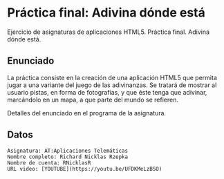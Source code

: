 # Práctica final: Adivina dónde está

Ejercicio de asignaturas de aplicaciones HTML5. Práctica final. Adivina dónde está.

## Enunciado

La práctica consiste en la creación de una aplicación HTML5 que permita jugar a una variante del juego de las adivinanzas. Se tratará de mostrar al usuario pistas, en forma de fotografías, y que éste tenga que adivinar, marcándolo en un mapa, a que parte del mundo se refieren.

Detalles del enunciado en el programa de la asignatura.

## Datos
	Asignatura: AT:Aplicaciones Telemáticas
	Nombre completo: Richard Nicklas Rzepka
	Nombre de cuenta: RNicklasR
	URL video: [YOUTUBE](https://youtu.be/UFDKMeLzBSO)
	


